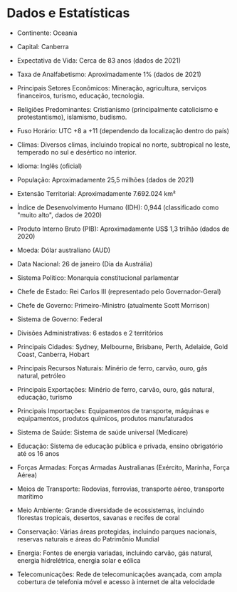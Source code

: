 # Dados e Estatísticas

- Continente: Oceania

- Capital: Canberra

- Expectativa de Vida: Cerca de 83 anos (dados de 2021)

- Taxa de Analfabetismo: Aproximadamente 1% (dados de 2021)

- Principais Setores Econômicos: Mineração, agricultura, serviços financeiros, turismo, educação, tecnologia.

- Religiões Predominantes: Cristianismo (principalmente catolicismo e protestantismo), islamismo, budismo.

- Fuso Horário: UTC +8 a +11 (dependendo da localização dentro do país)

- Climas: Diversos climas, incluindo tropical no norte, subtropical no leste, temperado no sul e desértico no interior.

- Idioma: Inglês (oficial)

- População: Aproximadamente 25,5 milhões (dados de 2021)

- Extensão Territorial: Aproximadamente 7.692.024 km²

- Índice de Desenvolvimento Humano (IDH): 0,944 (classificado como "muito alto", dados de 2020)

- Produto Interno Bruto (PIB): Aproximadamente US$ 1,3 trilhão (dados de 2020)

- Moeda: Dólar australiano (AUD)

- Data Nacional: 26 de janeiro (Dia da Austrália)

- Sistema Político: Monarquia constitucional parlamentar

- Chefe de Estado: Rei Carlos III (representado pelo Governador-Geral)

- Chefe de Governo: Primeiro-Ministro (atualmente Scott Morrison)

- Sistema de Governo: Federal

- Divisões Administrativas: 6 estados e 2 territórios

- Principais Cidades: Sydney, Melbourne, Brisbane, Perth, Adelaide, Gold Coast, Canberra, Hobart

- Principais Recursos Naturais: Minério de ferro, carvão, ouro, gás natural, petróleo

- Principais Exportações: Minério de ferro, carvão, ouro, gás natural, educação, turismo

- Principais Importações: Equipamentos de transporte, máquinas e equipamentos, produtos químicos, produtos manufaturados

- Sistema de Saúde: Sistema de saúde universal (Medicare)

- Educação: Sistema de educação pública e privada, ensino obrigatório até os 16 anos

- Forças Armadas: Forças Armadas Australianas (Exército, Marinha, Força Aérea)

- Meios de Transporte: Rodovias, ferrovias, transporte aéreo, transporte marítimo

- Meio Ambiente: Grande diversidade de ecossistemas, incluindo florestas tropicais, desertos, savanas e recifes de coral

- Conservação: Várias áreas protegidas, incluindo parques nacionais, reservas naturais e áreas do Patrimônio Mundial

- Energia: Fontes de energia variadas, incluindo carvão, gás natural, energia hidrelétrica, energia solar e eólica

- Telecomunicações: Rede de telecomunicações avançada, com ampla cobertura de telefonia móvel e acesso à internet de alta velocidade
